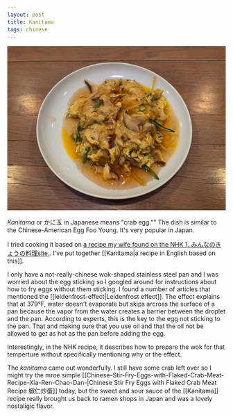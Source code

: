 ```yaml
---
layout: post
title: Kanitama
tags: chinese
---
```

![Kanitama](/images/recipes/0048F96B-1E6E-4057-B4F0-DCE6DEF0E974-2310-0000D2D0C0AAF681/A2A0EEBD-2C59-4FC8-8C87-A393A5880573-2310-0000D2D406094FF0.jpg)

*Kanitama* or かに玉 in Japanese means "crab egg."" The dish is similar to the Chinese-American Egg Foo Young. It's very popular in Japan.

I tried cooking it based on [a recipe my wife found on the NHK 1.  みんなのきょうの料理site.](https://www.kyounoryouri.jp/recipe/3406_%E3%81%8B%E3%81%AB%E3%81%9F%E3%81%BE.html). I've put together [[Kanitama|a recipe in English based on this]].

I only have a not-really-chinese wok-shaped stainless steel pan and I was worried about the egg sticking so I googled around for instructions about how to fry eggs without them sticking. I found a number of articles that mentioned the [[leidenfrost-effect|Leidenfrost effect]]. The effect explains that at 379°F, water doesn't evaporate but skips arcross the surface of a pan because the vapor from the water creates a barrier between the droplet and the pan. According to experts, this is the key to the egg not sticking to the pan. That and making sure that you use oil and that the oil not be allowed to get as hot as the pan before adding the egg.

Interestingly, in the NHK recipe, it describes how to prepare the wok for that temperture without specifically mentioning why or the effect.

The *kanitama* came out wonderfully. I still have some crab left over so I might try the mroe simple [[Chinese-Stir-Fry-Eggs-with-Flaked-Crab-Meat-Recipe-Xia-Ren-Chao-Dan-|Chinese Stir Fry Eggs with Flaked Crab Meat Recipe 蝦仁炒蛋]] today, but the sweet and sour sauce of the [[Kanitama]] recipe really brought us back to ramen shops in Japan and was a lovely nostaligic flavor.